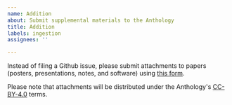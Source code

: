 ```yaml
---
name: Addition
about: Submit supplemental materials to the Anthology
title: Addition
labels: ingestion
assignees: ''

---
```


Instead of filing a Github issue, please submit attachments to papers (posters, presentations, notes, and software) using [this form](https://forms.office.com/Pages/ResponsePage.aspx?id=DQSIkWdsW0yxEjajBLZtrQAAAAAAAAAAAAMAABqTSThUN0I2VEdZMTk4Sks3S042MVkxUEZQUVdOUS4u).

Please note that attachments will be distributed under the Anthology's [CC-BY-4.0](https://creativecommons.org/licenses/by/4.0/) terms.
